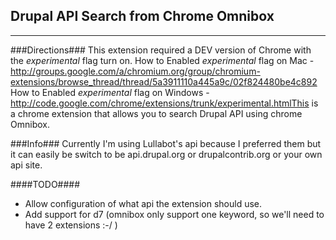 ## Drupal API Search from Chrome Omnibox ##
- - -
###Directions###
This extension required a DEV version of Chrome with the *experimental* flag turn on.
How to Enabled *experimental* flag on Mac - http://groups.google.com/a/chromium.org/group/chromium-extensions/browse_thread/thread/5a3911110a445a9c/02f824480be4c892
How to Enabled *experimental* flag on Windows - http://code.google.com/chrome/extensions/trunk/experimental.htmlThis is a chrome extension that allows you to search Drupal API using chrome Omnibox.

###Info###
Currently I'm using Lullabot's api because I preferred them but it can easily be switch to be api.drupal.org or drupalcontrib.org or your own api site.

####TODO####
- Allow configuration of what api the extension should use.
- Add support for d7 (omnibox only support one keyword, so we'll need to have 2 extensions :-/ )

